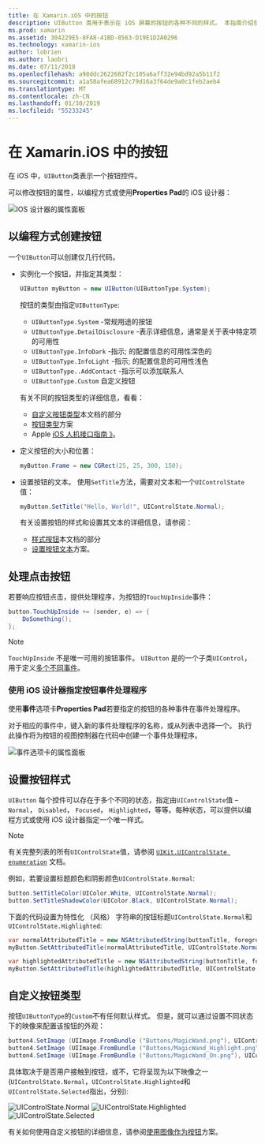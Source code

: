 ```yaml
---
title: 在 Xamarin.iOS 中的按钮
description: UIButton 类用于表示在 iOS 屏幕的按钮的各种不同的样式。 本指南介绍使用按钮在 iOS 中的不同选项。
ms.prod: xamarin
ms.assetid: 304229E5-8FA8-41BD-8563-D19E1D2A0296
ms.technology: xamarin-ios
author: lobrien
ms.author: laobri
ms.date: 07/11/2018
ms.openlocfilehash: a98ddc2622682f2c105a6aff32e94bd92a5b11f2
ms.sourcegitcommit: a1a58afea68912c79d16a3f64de9a0c1feb2aeb4
ms.translationtype: MT
ms.contentlocale: zh-CN
ms.lasthandoff: 01/30/2019
ms.locfileid: "55233245"
---
```

# <a name="buttons-in-xamarinios"></a>在 Xamarin.iOS 中的按钮

在 iOS 中，`UIButton`类表示一个按钮控件。

可以修改按钮的属性，以编程方式或使用**Properties Pad**的 iOS 设计器：

![IOS 设计器的属性面板](buttons-images/properties.png "iOS 设计器的 Properties Pad")

## <a name="creating-a-button-programmatically"></a>以编程方式创建按钮

一个`UIButton`可以创建仅几行代码。

- 实例化一个按钮，并指定其类型：

  ```csharp
  UIButton myButton = new UIButton(UIButtonType.System);
  ```

  按钮的类型由指定`UIButtonType`:

  - `UIButtonType.System` -常规用途的按钮
  - `UIButtonType.DetailDisclosure` -表示详细信息，通常是关于表中特定项的可用性
  - `UIButtonType.InfoDark` -指示; 的配置信息的可用性深色的
  - `UIButtonType.InfoLight` -指示; 的配置信息的可用性浅色
  - `UIButtonType..AddContact` -指示可以添加联系人
  - `UIButtonType.Custom` 自定义按钮

  有关不同的按钮类型的详细信息，看看：
  
  - [自定义按钮类型](#custom-button-types)本文档的部分
  - [按钮类型](https://github.com/xamarin/recipes/tree/master/Recipes/ios/standard_controls/buttons/create_different_types_of_buttons)方案
  - Apple [iOS 人机接口指南 》](https://developer.apple.com/design/human-interface-guidelines/ios/controls/buttons/)。

- 定义按钮的大小和位置：

  ```csharp
  myButton.Frame = new CGRect(25, 25, 300, 150);
  ```

- 设置按钮的文本。 使用`SetTitle`方法，需要对文本和一个`UIControlState`值：

  ```csharp
  myButton.SetTitle("Hello, World!", UIControlState.Normal);
  ```

  有关设置按钮的样式和设置其文本的详细信息，请参阅：

  - [样式按钮](#styling-a-button)本文档的部分
  - [设置按钮文本](https://github.com/xamarin/recipes/tree/master/Recipes/ios/standard_controls/buttons/set_button_text)方案。

## <a name="handling-a-button-tap"></a>处理点击按钮

若要响应按钮点击，提供处理程序，为按钮的`TouchUpInside`事件：

```csharp
button.TouchUpInside += (sender, e) => {
    DoSomething();
};
```

> [!NOTE]
> `TouchUpInside` 不是唯一可用的按钮事件。 `UIButton` 是的一个子类`UIControl`，用于定义[多个不同事件](xref:UIKit.UIControlEvent)。

### <a name="using-the-ios-designer-to-specify-button-event-handlers"></a>使用 iOS 设计器指定按钮事件处理程序

使用**事件**选项卡**Properties Pad**若要指定的按钮的各种事件在事件处理程序。

对于相应的事件中，键入新的事件处理程序的名称，或从列表中选择一个。 执行此操作将为按钮的视图控制器在代码中创建一个事件处理程序。

![事件选项卡的属性面板](buttons-images/image1.png "事件选项卡的属性面板")

## <a name="styling-a-button"></a>设置按钮样式

`UIButton` 每个控件可以存在于多个不同的状态，指定由`UIControlState`值 – `Normal`， `Disabled`， `Focused`， `Highlighted`，等等。每种状态，可以提供以编程方式或使用 iOS 设计器指定一个唯一样式。

> [!NOTE]
> 有关完整列表的所有`UIControlState`值，请参阅 [`UIKit.UIControlState enumeration`](xref:UIKit.UIControlState)
> 文档。

例如，若要设置标题颜色和阴影颜色`UIControlState.Normal`:

```csharp
button.SetTitleColor(UIColor.White, UIControlState.Normal);
button.SetTitleShadowColor(UIColor.Black, UIControlState.Normal);
```

下面的代码设置为特性化 （风格） 字符串的按钮标题`UIControlState.Normal`和`UIControlState.Highlighted`:

```csharp
var normalAttributedTitle = new NSAttributedString(buttonTitle, foregroundColor: UIColor.Blue, strikethroughStyle: NSUnderlineStyle.Single);
myButton.SetAttributedTitle(normalAttributedTitle, UIControlState.Normal);

var highlightedAttributedTitle = new NSAttributedString(buttonTitle, foregroundColor: UIColor.Green, strikethroughStyle: NSUnderlineStyle.Thick);
myButton.SetAttributedTitle(highlightedAttributedTitle, UIControlState.Highlighted);
```

## <a name="custom-button-types"></a>自定义按钮类型

按钮`UIButtonType`的`Custom`不有任何默认样式。 但是，就可以通过设置不同状态下的映像来配置该按钮的外观：

```csharp
button4.SetImage (UIImage.FromBundle ("Buttons/MagicWand.png"), UIControlState.Normal);
button4.SetImage (UIImage.FromBundle ("Buttons/MagicWand_Highlight.png"), UIControlState.Highlighted);
button4.SetImage (UIImage.FromBundle ("Buttons/MagicWand_On.png"), UIControlState.Selected);
```

具体取决于是否用户接触到按钮，或不，它将呈现为以下映像之一 (`UIControlState.Normal`，`UIControlState.Highlighted`和`UIControlState.Selected`指出，分别):

![UIControlState.Normal](buttons-images/image22.png "UIControlState.Normal")
![UIControlState.Highlighted](buttons-images/image23.png "UIControlState.Highlighted")
![UIControlState.Selected](buttons-images/image24.png "UIControlState.Selected")

有关如何使用自定义按钮的详细信息，请参阅[使用图像作为按钮](https://github.com/xamarin/recipes/tree/master/Recipes/ios/standard_controls/buttons/use_an_image_for_a_button)方案。

